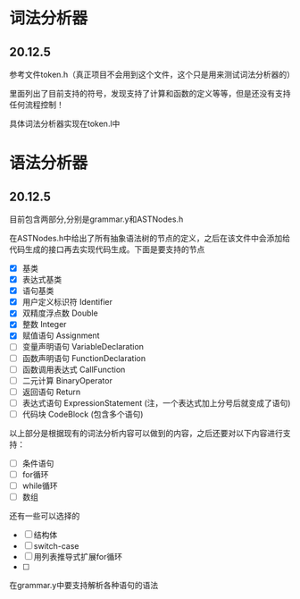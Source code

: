 # 词法分析器

20.12.5
---
参考文件token.h（真正项目不会用到这个文件，这个只是用来测试词法分析器的）

里面列出了目前支持的符号，发现支持了计算和函数的定义等等，但是还没有支持任何流程控制！

具体词法分析器实现在token.l中

# 语法分析器

20.12.5
---
目前包含两部分,分别是grammar.y和ASTNodes.h

在ASTNodes.h中给出了所有抽象语法树的节点的定义，之后在该文件中会添加给代码生成的接口再去实现代码生成。下面是要支持的节点

- [x] 基类
- [x] 表达式基类
- [x] 语句基类
- [x] 用户定义标识符 Identifier
- [x] 双精度浮点数 Double
- [x] 整数 Integer
- [X] 赋值语句 Assignment
- [ ] 变量声明语句 VariableDeclaration
- [ ] 函数声明语句 FunctionDeclaration
- [ ] 函数调用表达式 CallFunction
- [ ] 二元计算  BinaryOperator
- [ ] 返回语句  Return
- [ ] 表达式语句 ExpressionStatement (注，一个表达式加上分号后就变成了语句)
- [ ] 代码块 CodeBlock  (包含多个语句)

以上部分是根据现有的词法分析内容可以做到的内容，之后还要对以下内容进行支持：
- [ ] 条件语句
- [ ] for循环
- [ ] while循环
- [ ] 数组

还有一些可以选择的
- [ ] 结构体
- [ ] switch-case
- [ ] 用列表推导式扩展for循环
- [ ] 
在grammar.y中要支持解析各种语句的语法